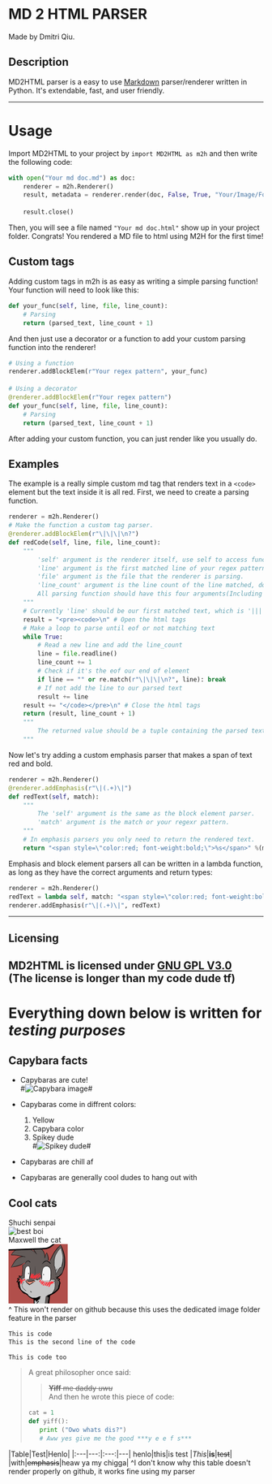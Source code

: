 # MD 2 HTML PARSER #
Made by Dmitri Qiu.
## Description
MD2HTML parser is a easy to use [Markdown](https://daringfireball.net/projects/markdown/ "About Markdown") parser/renderer written in Python. It's extendable, fast, and user friendly.

---
# Usage
Import MD2HTML to your project by `import MD2HTML as m2h` and then write the following code:
```python
with open("Your md doc.md") as doc:
    renderer = m2h.Renderer()
    result, metadata = renderer.render(doc, False, True, "Your/Image/Folder") # The first boolean is for not displaying line count
                                                                              # The second is for return as file object
    result.close()
```
Then, you will see a file named `"Your md doc.html"` show up in your project folder.
Congrats! You rendered a MD file to html using M2H for the first time!
## Custom tags
Adding custom tags in m2h is as easy as writing a simple parsing function!
Your function will need to look like this:
```python
def your_func(self, line, file, line_count):
    # Parsing
    return (parsed_text, line_count + 1)
```
And then just use a decorator or a function to add your custom parsing function into the renderer!
```python
# Using a function
renderer.addBlockElem(r"Your regex pattern", your_func)

# Using a decorator
@renderer.addBlockElem(r"Your regex pattern")
def your_func(self, line, file, line_count):
    # Parsing
    return (parsed_text, line_count + 1)
```
After adding your custom function, you can just render like you usually do.
## Examples
The example is a really simple custom md tag that renders text in a `<code>` element but the text inside it is all red.
First, we need to create a parsing function.
```python
renderer = m2h.Renderer()
# Make the function a custom tag parser.
@renderer.addBlockElem(r"\|\|\|\n?")
def redCode(self, line, file, line_count):
    """
        'self' argument is the renderer itself, use self to access functions in renderers, or variables like emphasis_tags, md_tags.
        'line' argument is the first matched line of your regex pattern.
        'file' argument is the file that the renderer is parsing.
        'line_count' argument is the line count of the line matched, don't forget to add 1 to this argument everytime you use the file.readline() function, and if the next line isn't matching your md tag, you should subtract 1 from line_count.
        All parsing function should have this four arguments(Including 'self'). 
    """
    # Currently 'line' should be our first matched text, which is '|||'(The regex pattern is r"\|\|\|\n?")
    result = "<pre><code>\n" # Open the html tags
    # Make a loop to parse until eof or not matching text
    while True:
        # Read a new line and add the line_count
        line = file.readline()
        line_count += 1
        # Check if it's the eof our end of element
        if line == "" or re.match(r"\|\|\|\n?", line): break
        # If not add the line to our parsed text
        result += line
    result += "</code></pre>\n" # Close the html tags
    return (result, line_count + 1)
    """
        The returned value should be a tuple containing the parsed text and the line count of the first line after this md element. 
    """
```
Now let's try adding a custom emphasis parser that makes a span of text red and bold.
```python
renderer = m2h.Renderer()
@renderer.addEmphasis(r"\|(.+)\|")
def redText(self, match):
    """
        The 'self' argument is the same as the block element parser.
        'match' argument is the match or your regexr pattern.
    """
    # In emphasis parsers you only need to return the rendered text.
    return "<span style=\"color:red; font-weight:bold;\">%s</span>" %(match.group(0))
```
Emphasis and block element parsers all can be written in a lambda function, as long as they have the correct arguments and return types:
```python
renderer = m2h.Renderer()
redText = lambda self, match: "<span style=\"color:red; font-weight:bold;\">%s</span>" %(match.group(0))
renderer.addEmphasis(r"\|(.+)\|", redText) 
```
---
## Licensing
MD2HTML is licensed under [GNU GPL V3.0](https://choosealicense.com/licenses/gpl-3.0/ "The license")  
(The license is longer than my code dude tf)
---
# Everything down below is written for *testing purposes*
## Capybara facts
* Capybaras are cute!  
#![Capybara image](https://media1.fdncms.com/orlando/imager/u/blog/2516965/sfds.jpg?cb=1471435085 "A capybara")#

* Capybaras come in diffrent colors:
    1. Yellow
    2. Capybara color
    3. Spikey dude  
#![Spikey dude](https://a-z-animals.com/media/animals/images/180x170/capybara1.jpg "This is a spikey dude")#

* Capybaras are chill af

* Capybaras are generally cool dudes to hang out with

## Cool cats
Shuchi senpai  
![best boi](https://static.tvtropes.org/pmwiki/pub/images/cat_6.jpg "Id smash")  
Maxwell the cat  
![maxwell the cat](Maxwell.png "qt3.14")  
^ This won't render on github because this uses the dedicated image folder feature in the parser

    This is code
    This is the second line of the code
``` 
This is code too
```

>A great philosopher once said:
>>~~**Yiff** me daddy *uwu*~~  
>>And then he wrote this piece of code:  
>```python
>cat = 1
>def yiff():
>    print ("Owo whats dis?")
>    # Aww yes give me the good ***y e e f s***
>```

|Table|Test|Henlo|
|:---|---:|:---:|---|
henlo|this|is test
|*This*|**is**|~~test~~|
|with|~~emphasis~~|heaw ya my chigga|
^I don't know why this table doesn't render properly on github, it works fine using my parser